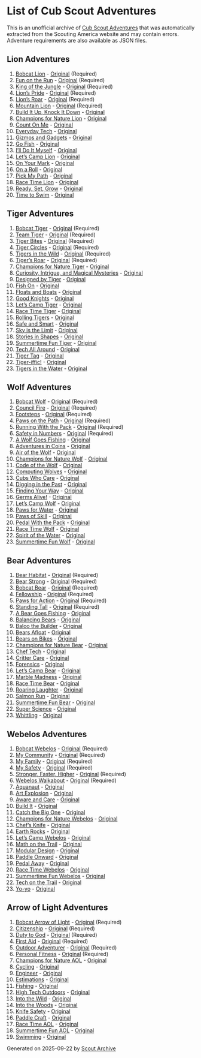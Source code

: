 # List of Cub Scout Adventures

This is an unofficial archive of [Cub Scout Adventures](https://www.scouting.org/programs/cub-scouts/adventures/) that was automatically extracted from the Scouting America website and may contain errors. Adventure requirements are also available as JSON files.

## Lion Adventures

1. [Bobcat Lion](lion/bobcat-lion.md) - [Original](https://www.scouting.org/cub-scout-adventures/bobcat-lion/) (Required)
1. [Fun on the Run](lion/fun-on-the-run.md) - [Original](https://www.scouting.org/cub-scout-adventures/fun-on-the-run/) (Required)
1. [King of the Jungle](lion/king-of-the-jungle.md) - [Original](https://www.scouting.org/cub-scout-adventures/king-of-the-jungle/) (Required)
1. [Lion’s Pride](lion/lions-pride.md) - [Original](https://www.scouting.org/cub-scout-adventures/lions-pride/) (Required)
1. [Lion’s Roar](lion/lions-roar.md) - [Original](https://www.scouting.org/cub-scout-adventures/lions-roar/) (Required)
1. [Mountain Lion](lion/mountain-lion.md) - [Original](https://www.scouting.org/cub-scout-adventures/mountain-lion/) (Required)
1. [Build It Up, Knock It Down](lion/build-it-up-knock-it-down.md) - [Original](https://www.scouting.org/cub-scout-adventures/build-it-up-knock-it-down/)
1. [Champions for Nature Lion](lion/champions-for-nature-lion.md) - [Original](https://www.scouting.org/cub-scout-adventures/champions-for-nature-lion/)
1. [Count On Me](lion/count-on-me.md) - [Original](https://www.scouting.org/cub-scout-adventures/count-on-me/)
1. [Everyday Tech](lion/everyday-tech.md) - [Original](https://www.scouting.org/cub-scout-adventures/everyday-tech/)
1. [Gizmos and Gadgets](lion/gizmos-and-gadgets.md) - [Original](https://www.scouting.org/cub-scout-adventures/gizmos-and-gadgets/)
1. [Go Fish](lion/go-fish.md) - [Original](https://www.scouting.org/cub-scout-adventures/go-fish/)
1. [I’ll Do It Myself](lion/ill-do-it-myself.md) - [Original](https://www.scouting.org/cub-scout-adventures/ill-do-it-myself/)
1. [Let’s Camp Lion](lion/lets-camp-lion.md) - [Original](https://www.scouting.org/cub-scout-adventures/lets-camp-lion/)
1. [On Your Mark](lion/on-your-mark.md) - [Original](https://www.scouting.org/cub-scout-adventures/on-your-mark/)
1. [On a Roll](lion/on-a-roll.md) - [Original](https://www.scouting.org/cub-scout-adventures/on-a-roll/)
1. [Pick My Path](lion/pick-my-path.md) - [Original](https://www.scouting.org/cub-scout-adventures/pick-my-path-lion/)
1. [Race Time Lion](lion/race-time-lion.md) - [Original](https://www.scouting.org/cub-scout-adventures/race-time-lion/)
1. [Ready, Set, Grow](lion/ready-set-grow.md) - [Original](https://www.scouting.org/cub-scout-adventures/ready-set-grow/)
1. [Time to Swim](lion/time-to-swim.md) - [Original](https://www.scouting.org/cub-scout-adventures/time-to-swim/)

## Tiger Adventures

1. [Bobcat Tiger](tiger/bobcat-tiger.md) - [Original](https://www.scouting.org/cub-scout-adventures/bobcat-tiger/) (Required)
1. [Team Tiger](tiger/team-tiger.md) - [Original](https://www.scouting.org/cub-scout-adventures/team-tiger/) (Required)
1. [Tiger Bites](tiger/tiger-bites.md) - [Original](https://www.scouting.org/cub-scout-adventures/tiger-bites/) (Required)
1. [Tiger Circles](tiger/tiger-circles.md) - [Original](https://www.scouting.org/cub-scout-adventures/tiger-circles/) (Required)
1. [Tigers in the Wild](tiger/tigers-in-the-wild.md) - [Original](https://www.scouting.org/cub-scout-adventures/tigers-in-the-wild/) (Required)
1. [Tiger’s Roar](tiger/tigers-roar.md) - [Original](https://www.scouting.org/cub-scout-adventures/tigers-roar/) (Required)
1. [Champions for Nature Tiger](tiger/champions-for-nature-tiger.md) - [Original](https://www.scouting.org/cub-scout-adventures/champions-for-nature-tiger/)
1. [Curiosity, Intrigue, and Magical Mysteries](tiger/curiosity-intrigue-and-magical-mysteries.md) - [Original](https://www.scouting.org/cub-scout-adventures/curiosity-intrigue-and-magical-mysteries/)
1. [Designed by Tiger](tiger/designed-by-tiger.md) - [Original](https://www.scouting.org/cub-scout-adventures/designed-by-tiger/)
1. [Fish On](tiger/fish-on.md) - [Original](https://www.scouting.org/cub-scout-adventures/fish-on/)
1. [Floats and Boats](tiger/floats-and-boats.md) - [Original](https://www.scouting.org/cub-scout-adventures/floats-and-boats/)
1. [Good Knights](tiger/good-knights.md) - [Original](https://www.scouting.org/cub-scout-adventures/good-knights/)
1. [Let’s Camp Tiger](tiger/lets-camp-tiger.md) - [Original](https://www.scouting.org/cub-scout-adventures/lets-camp-tiger/)
1. [Race Time Tiger](tiger/race-time-tiger.md) - [Original](https://www.scouting.org/cub-scout-adventures/race-time-tiger/)
1. [Rolling Tigers](tiger/rolling-tigers.md) - [Original](https://www.scouting.org/cub-scout-adventures/rolling-tigers/)
1. [Safe and Smart](tiger/safe-and-smart.md) - [Original](https://www.scouting.org/cub-scout-adventures/safe-and-smart/)
1. [Sky is the Limit](tiger/sky-is-the-limit.md) - [Original](https://www.scouting.org/cub-scout-adventures/sky-is-the-limit/)
1. [Stories in Shapes](tiger/stories-in-shapes.md) - [Original](https://www.scouting.org/cub-scout-adventures/stories-in-shapes/)
1. [Summertime Fun Tiger](tiger/summertime-fun-tiger.md) - [Original](https://www.scouting.org/cub-scout-adventures/summertime-fun-tiger/)
1. [Tech All Around](tiger/tech-all-around.md) - [Original](https://www.scouting.org/cub-scout-adventures/tech-all-around/)
1. [Tiger Tag](tiger/tiger-tag.md) - [Original](https://www.scouting.org/cub-scout-adventures/tiger-tag/)
1. [Tiger-iffic!](tiger/tiger-iffic!.md) - [Original](https://www.scouting.org/cub-scout-adventures/tiger-iffic/)
1. [Tigers in the Water](tiger/tigers-in-the-water.md) - [Original](https://www.scouting.org/cub-scout-adventures/tigers-in-the-water/)

## Wolf Adventures

1. [Bobcat Wolf](wolf/bobcat-wolf.md) - [Original](https://www.scouting.org/cub-scout-adventures/bobcat-wolf/) (Required)
1. [Council Fire](wolf/council-fire.md) - [Original](https://www.scouting.org/cub-scout-adventures/council-fire/) (Required)
1. [Footsteps](wolf/footsteps.md) - [Original](https://www.scouting.org/cub-scout-adventures/footsteps/) (Required)
1. [Paws on the Path](wolf/paws-on-the-path.md) - [Original](https://www.scouting.org/cub-scout-adventures/paws-on-the-path/) (Required)
1. [Running With the Pack](wolf/running-with-the-pack.md) - [Original](https://www.scouting.org/cub-scout-adventures/running-with-the-pack/) (Required)
1. [Safety in Numbers](wolf/safety-in-numbers.md) - [Original](https://www.scouting.org/cub-scout-adventures/safety-in-numbers/) (Required)
1. [A Wolf Goes Fishing](wolf/a-wolf-goes-fishing.md) - [Original](https://www.scouting.org/cub-scout-adventures/a-wolf-goes-fishing/)
1. [Adventures in Coins](wolf/adventures-in-coins.md) - [Original](https://www.scouting.org/cub-scout-adventures/adventures-in-coins/)
1. [Air of the Wolf](wolf/air-of-the-wolf.md) - [Original](https://www.scouting.org/cub-scout-adventures/air-of-the-wolf/)
1. [Champions for Nature Wolf](wolf/champions-for-nature-wolf.md) - [Original](https://www.scouting.org/cub-scout-adventures/champions-for-nature-wolf/)
1. [Code of the Wolf](wolf/code-of-the-wolf.md) - [Original](https://www.scouting.org/cub-scout-adventures/code-of-the-wolf/)
1. [Computing Wolves](wolf/computing-wolves.md) - [Original](https://www.scouting.org/cub-scout-adventures/computing-wolves/)
1. [Cubs Who Care](wolf/cubs-who-care.md) - [Original](https://www.scouting.org/cub-scout-adventures/cubs-who-care/)
1. [Digging in the Past](wolf/digging-in-the-past.md) - [Original](https://www.scouting.org/cub-scout-adventures/digging-in-the-past/)
1. [Finding Your Way](wolf/finding-your-way.md) - [Original](https://www.scouting.org/cub-scout-adventures/finding-your-way/)
1. [Germs Alive!](wolf/germs-alive!.md) - [Original](https://www.scouting.org/cub-scout-adventures/germs-alive/)
1. [Let’s Camp Wolf](wolf/lets-camp-wolf.md) - [Original](https://www.scouting.org/cub-scout-adventures/lets-camp-wolf/)
1. [Paws for Water](wolf/paws-for-water.md) - [Original](https://www.scouting.org/cub-scout-adventures/paws-for-water/)
1. [Paws of Skill](wolf/paws-of-skill.md) - [Original](https://www.scouting.org/cub-scout-adventures/paws-of-skill/)
1. [Pedal With the Pack](wolf/pedal-with-the-pack.md) - [Original](https://www.scouting.org/cub-scout-adventures/pedal-with-the-pack/)
1. [Race Time Wolf](wolf/race-time-wolf.md) - [Original](https://www.scouting.org/cub-scout-adventures/race-time-wolf/)
1. [Spirit of the Water](wolf/spirit-of-the-water.md) - [Original](https://www.scouting.org/cub-scout-adventures/spirit-of-the-water/)
1. [Summertime Fun Wolf](wolf/summertime-fun-wolf.md) - [Original](https://www.scouting.org/cub-scout-adventures/summertime-fun-wolf/)

## Bear Adventures

1. [Bear Habitat](bear/bear-habitat.md) - [Original](https://www.scouting.org/cub-scout-adventures/bear-habitat/) (Required)
1. [Bear Strong](bear/bear-strong.md) - [Original](https://www.scouting.org/cub-scout-adventures/bear-strong/) (Required)
1. [Bobcat Bear](bear/bobcat-bear.md) - [Original](https://www.scouting.org/cub-scout-adventures/bobcat-bear/) (Required)
1. [Fellowship](bear/fellowship.md) - [Original](https://www.scouting.org/cub-scout-adventures/fellowship/) (Required)
1. [Paws for Action](bear/paws-for-action.md) - [Original](https://www.scouting.org/cub-scout-adventures/paws-for-action/) (Required)
1. [Standing Tall](bear/standing-tall.md) - [Original](https://www.scouting.org/cub-scout-adventures/standing-tall/) (Required)
1. [A Bear Goes Fishing](bear/a-bear-goes-fishing.md) - [Original](https://www.scouting.org/cub-scout-adventures/a-bear-goes-fishing/)
1. [Balancing Bears](bear/balancing-bears.md) - [Original](https://www.scouting.org/cub-scout-adventures/balancing-bears/)
1. [Baloo the Builder](bear/baloo-the-builder.md) - [Original](https://www.scouting.org/cub-scout-adventures/baloo-the-builder/)
1. [Bears Afloat](bear/bears-afloat.md) - [Original](https://www.scouting.org/cub-scout-adventures/bears-afloat/)
1. [Bears on Bikes](bear/bears-on-bikes.md) - [Original](https://www.scouting.org/cub-scout-adventures/bears-on-bikes/)
1. [Champions for Nature Bear](bear/champions-for-nature-bear.md) - [Original](https://www.scouting.org/cub-scout-adventures/champions-for-nature-bear/)
1. [Chef Tech](bear/chef-tech.md) - [Original](https://www.scouting.org/cub-scout-adventures/chef-tech/)
1. [Critter Care](bear/critter-care.md) - [Original](https://www.scouting.org/cub-scout-adventures/critter-care/)
1. [Forensics](bear/forensics.md) - [Original](https://www.scouting.org/cub-scout-adventures/forensics/)
1. [Let’s Camp Bear](bear/lets-camp-bear.md) - [Original](https://www.scouting.org/cub-scout-adventures/lets-camp-bear/)
1. [Marble Madness](bear/marble-madness.md) - [Original](https://www.scouting.org/cub-scout-adventures/marble-madness/)
1. [Race Time Bear](bear/race-time-bear.md) - [Original](https://www.scouting.org/cub-scout-adventures/race-time-bear/)
1. [Roaring Laughter](bear/roaring-laughter.md) - [Original](https://www.scouting.org/cub-scout-adventures/roaring-laughter/)
1. [Salmon Run](bear/salmon-run.md) - [Original](https://www.scouting.org/cub-scout-adventures/salmon-run/)
1. [Summertime Fun Bear](bear/summertime-fun-bear.md) - [Original](https://www.scouting.org/cub-scout-adventures/summertime-fun-bear/)
1. [Super Science](bear/super-science.md) - [Original](https://www.scouting.org/cub-scout-adventures/super-science/)
1. [Whittling](bear/whittling.md) - [Original](https://www.scouting.org/cub-scout-adventures/whittling/)

## Webelos Adventures

1. [Bobcat Webelos](webelos/bobcat-webelos.md) - [Original](https://www.scouting.org/cub-scout-adventures/bobcat-webelos/) (Required)
1. [My Community](webelos/my-community.md) - [Original](https://www.scouting.org/cub-scout-adventures/my-community/) (Required)
1. [My Family](webelos/my-family.md) - [Original](https://www.scouting.org/cub-scout-adventures/my-family/) (Required)
1. [My Safety](webelos/my-safety.md) - [Original](https://www.scouting.org/cub-scout-adventures/my-safety/) (Required)
1. [Stronger, Faster, Higher](webelos/stronger-faster-higher.md) - [Original](https://www.scouting.org/cub-scout-adventures/stronger-faster-higher/) (Required)
1. [Webelos Walkabout](webelos/webelos-walkabout.md) - [Original](https://www.scouting.org/cub-scout-adventures/webelos-walkabout/) (Required)
1. [Aquanaut](webelos/aquanaut.md) - [Original](https://www.scouting.org/cub-scout-adventures/aquanaut/)
1. [Art Explosion](webelos/art-explosion.md) - [Original](https://www.scouting.org/cub-scout-adventures/art-explosion/)
1. [Aware and Care](webelos/aware-and-care.md) - [Original](https://www.scouting.org/cub-scout-adventures/aware-and-care/)
1. [Build It](webelos/build-it.md) - [Original](https://www.scouting.org/cub-scout-adventures/build-it/)
1. [Catch the Big One](webelos/catch-the-big-one.md) - [Original](https://www.scouting.org/cub-scout-adventures/catch-the-big-one/)
1. [Champions for Nature Webelos](webelos/champions-for-nature-webelos.md) - [Original](https://www.scouting.org/cub-scout-adventures/champions-for-nature-webelos/)
1. [Chef’s Knife](webelos/chefs-knife.md) - [Original](https://www.scouting.org/cub-scout-adventures/chefs-knife/)
1. [Earth Rocks](webelos/earth-rocks.md) - [Original](https://www.scouting.org/cub-scout-adventures/earth-rocks/)
1. [Let’s Camp Webelos](webelos/lets-camp-webelos.md) - [Original](https://www.scouting.org/cub-scout-adventures/lets-camp-webelos/)
1. [Math on the Trail](webelos/math-on-the-trail.md) - [Original](https://www.scouting.org/cub-scout-adventures/math-on-the-trail/)
1. [Modular Design](webelos/modular-design.md) - [Original](https://www.scouting.org/cub-scout-adventures/modular-design/)
1. [Paddle Onward](webelos/paddle-onward.md) - [Original](https://www.scouting.org/cub-scout-adventures/paddle-onward/)
1. [Pedal Away](webelos/pedal-away.md) - [Original](https://www.scouting.org/cub-scout-adventures/pedal-away/)
1. [Race Time Webelos](webelos/race-time-webelos.md) - [Original](https://www.scouting.org/cub-scout-adventures/race-time-webelos/)
1. [Summertime Fun Webelos](webelos/summertime-fun-webelos.md) - [Original](https://www.scouting.org/cub-scout-adventures/summertime-fun-webelos/)
1. [Tech on the Trail](webelos/tech-on-the-trail.md) - [Original](https://www.scouting.org/cub-scout-adventures/tech-on-the-trail/)
1. [Yo-yo](webelos/yo-yo.md) - [Original](https://www.scouting.org/cub-scout-adventures/yo-yo/)

## Arrow of Light Adventures

1. [Bobcat Arrow of Light](arrow-of-light/bobcat-arrow-of-light.md) - [Original](https://www.scouting.org/cub-scout-adventures/bobcat-aol/) (Required)
1. [Citizenship](arrow-of-light/citizenship.md) - [Original](https://www.scouting.org/cub-scout-adventures/citizenship/) (Required)
1. [Duty to God](arrow-of-light/duty-to-god.md) - [Original](https://www.scouting.org/cub-scout-adventures/duty-to-god/) (Required)
1. [First Aid](arrow-of-light/first-aid.md) - [Original](https://www.scouting.org/cub-scout-adventures/first-aid/) (Required)
1. [Outdoor Adventurer](arrow-of-light/outdoor-adventurer.md) - [Original](https://www.scouting.org/cub-scout-adventures/outdoor-adventurer/) (Required)
1. [Personal Fitness](arrow-of-light/personal-fitness.md) - [Original](https://www.scouting.org/cub-scout-adventures/personal-fitness/) (Required)
1. [Champions for Nature AOL](arrow-of-light/champions-for-nature-aol.md) - [Original](https://www.scouting.org/cub-scout-adventures/champions-for-nature-aol/)
1. [Cycling](arrow-of-light/cycling.md) - [Original](https://www.scouting.org/cub-scout-adventures/cycling/)
1. [Engineer](arrow-of-light/engineer.md) - [Original](https://www.scouting.org/cub-scout-adventures/engineer/)
1. [Estimations](arrow-of-light/estimations.md) - [Original](https://www.scouting.org/cub-scout-adventures/estimations/)
1. [Fishing](arrow-of-light/fishing.md) - [Original](https://www.scouting.org/cub-scout-adventures/fishing/)
1. [High Tech Outdoors](arrow-of-light/high-tech-outdoors.md) - [Original](https://www.scouting.org/cub-scout-adventures/high-tech-outdoors/)
1. [Into the Wild](arrow-of-light/into-the-wild.md) - [Original](https://www.scouting.org/cub-scout-adventures/into-the-wild/)
1. [Into the Woods](arrow-of-light/into-the-woods.md) - [Original](https://www.scouting.org/cub-scout-adventures/into-the-woods/)
1. [Knife Safety](arrow-of-light/knife-safety.md) - [Original](https://www.scouting.org/cub-scout-adventures/knife-safety/)
1. [Paddle Craft](arrow-of-light/paddle-craft.md) - [Original](https://www.scouting.org/cub-scout-adventures/paddle-craft/)
1. [Race Time AOL](arrow-of-light/race-time-aol.md) - [Original](https://www.scouting.org/cub-scout-adventures/race-time-aol/)
1. [Summertime Fun AOL](arrow-of-light/summertime-fun-aol.md) - [Original](https://www.scouting.org/cub-scout-adventures/summertime-fun-aol/)
1. [Swimming](arrow-of-light/swimming.md) - [Original](https://www.scouting.org/cub-scout-adventures/swimming/)

Generated on 2025-09-22 by [Scout Archive](https://github.com/dasevilla/scout-archive)
